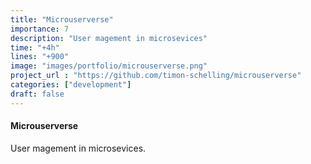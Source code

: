 ```yaml
---
title: "Microuserverse"
importance: 7
description: "User magement in microsevices"
time: "+4h"
lines: "+900"
image: "images/portfolio/microuserverse.png"
project_url : "https://github.com/timon-schelling/microuserverse"
categories: ["development"]
draft: false
---
```


#### Microuserverse
User magement in microsevices.
